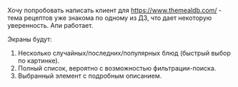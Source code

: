 Хочу попробовать написать клиент для https://www.themealdb.com/ - тема рецептов уже знакома по одному
из ДЗ, что дает некоторую уверенность. Апи работает.

Экраны будут:
1. Несколько случайных/последних/популярных блюд (быстрый выбор по картинке).
2. Полный список, вероятно с возможностью фильтрации-поиска.
3. Выбранный элемент с подробным описанием.
